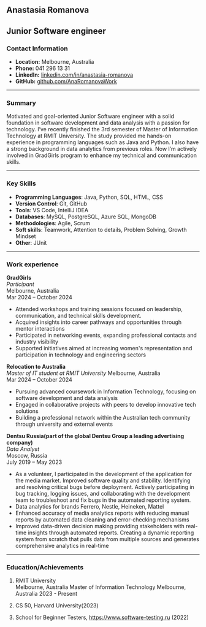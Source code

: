 ## Anastasia Romanova
## Junior Software engineer

### Contact Information
- **Location:** Melbourne, Australia
- **Phone:** 041 296 13 31
- **LinkedIn:** [linkedin.com/in/anastasia-romanova](www.linkedin.com/in/anaromanovawork)
- **GitHub:** [github.com/AnaRomanovaWork](https://github.com/AnaRomanovaWork)
---
### Summary
Motivated and goal-oriented Junior Software engineer with a solid foundation in software development and data analysis with a passion for technology.  I’ve recently finished the 3rd semester of Master of Information Technology at RMIT University. The study provided me hands-on experience in programming languages such as Java and Python. I also have a strong background in data analytics from previous roles. Now I’m actively involved in GradGirls program to enhance my technical and communication skills. 

---

### Key Skills
- **Programming Languages**: Java, Python, SQL, HTML, CSS
- **Version Control**: Git, GitHub
- **Tools**: VS Code, IntelliJ IDEA
- **Databases**: MySQL, PostgreSQL, Azure SQL, MongoDB
- **Methodologies**: Agile, Scrum
- **Soft skills**: Teamwork, Attention to details, Problem Solving, Growth Mindset
- **Other**: JUnit

---
### Work experience

**GradGirls**  
_Participant_  
Melbourne, Australia  
Mar 2024 – October 2024

- Attended workshops and training sessions focused on leadership, communication, and technical skills development.
- Acquired insights into career pathways and opportunities through mentor interactions
- Participated in networking events, expanding professional contacts and industry visibility
- Supported initiatives aimed at increasing women's representation and participation in technology and engineering sectors  

**Relocation to Australia**  
_Master of IT student at RMIT University_
Melbourne, Australia  
Mar 2024 – October 2024

- Pursuing advanced coursework in Information Technology, focusing on software development and data analysis
- Engaged in collaborative projects with peers to develop innovative tech solutions
- Building a professional network within the Australian tech community through university and external events

**Dentsu Russia(part of the global Dentsu Group a leading advertising company)**  
_Data Analyst_  
Moscow, Russia  
July 2019 – May 2023

- As a volunteer, I participated in the development of the application for the media market. Improved software quality and stability. Identifying and resolving critical bugs before deployment. Actively participating in bug tracking, logging issues, and collaborating with the development team to troubleshoot and fix bugs in the automated reporting system.
- Data analytics for brands Ferrero, Nestle, Heineken, Mattel
- Enhanced accuracy of media analytics reports with reducing manual reports by automated data cleaning and error-checking mechanisms
- Improved data-driven decision making providing stakeholders with real-time insights through automated reports. Creating a dynamic reporting system from scratch that pulls data from multiple sources and generates comprehensive analytics in real-time
---
### Education/Achievements
1. RMIT University	 
Melbourne, Australia 
Master of Information Technology 
Melbourne, Australia 
2023 - Present

2. CS 50, Harvard University(2023)
3. School for Beginner Testers, https://www.software-testing.ru (2022)






